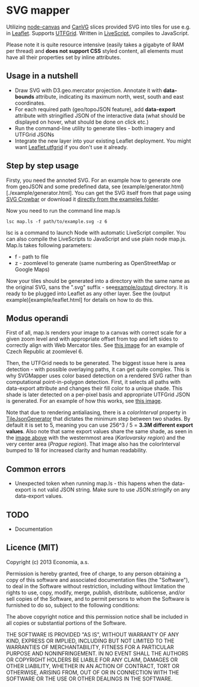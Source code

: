 # SVG mapper

Utilizing [node-canvas](https://github.com/learnboost/node-canvas) and [CanVG](http://code.google.com/p/canvg/) slices provided SVG into tiles for use e.g. in [Leaflet](http://leafletjs.com/). Supports [UTFGrid](https://www.mapbox.com/developers/utfgrid/). Written in [LiveScript](http://livescript.net/), compiles to JavaScript.

Please note it is quite resource intensive (easily takes a gigabyte of RAM per thread) and **does not support CSS** styled content, all elements must have all their properties set by inline attributes.

## Usage in a nutshell

* Draw SVG with D3.geo.mercator projection. Annotate it with **data-bounds** attribute, indicating its maximum north, west, south and east coordinates.
* For each required path (geo/topoJSON feature), add **data-export** attribute with stringified JSON of the interactive data (what should be displayed on hover, what should be done on click etc.)
* Run the command-line utility to generate tiles - both imagery and UTFGrid JSONs
* Integrate the new layer into your existing Leaflet deployment. You might want [Leaflet.utfgrid](https://github.com/danzel/Leaflet.utfgrid) if you don't use it already.

## Step by step usage

Firsty, you need the annoted SVG. For an example how to generate one from geoJSON and some predefined data, see (example/generator.html)[./example/generator.html]. You can get the SVG itself from that page using [SVG Crowbar](http://nytimes.github.io/svg-crowbar/) or download it [directly from the examples folder](./example/example.svg).

Now you need to run the command line map.ls

    lsc map.ls -f path/to/example.svg -z 6

lsc is a command to launch Node with automatic LiveScript compiler. You can also compile the LiveScripts to JavaScript and use plain node map.js. Map.ls takes following parameters:

* f - path to file
* z - zoomlevel to generate (same numbering as OpenStreetMap or Google Maps)

Now your tiles should be generated into a directory with the same name as the original SVG, sans the ".svg" suffix - see[example/output](example/output) directory. It is ready to be plugged into Leaflet as any other layer. See the (output example)[example/leaflet.html] for details on how to do this.

## Modus operandi
First of all, map.ls renders your image to a canvas with correct scale for a given zoom level and with appropriate offset from top and left sides to correctly align with Web Mercator tiles. See [this image](example/big.png) for an example of Czech Republic at zoomlevel 6.

Then, the UTFGrid needs to be generated. The biggest issue here is area detection - with possible overlaying paths, it can get quite complex. This is why SVGMapper uses color based detection on a rendered SVG rather than computational point-in-polygon detection. First, it selects all paths with data-export attribute and changes their fill color to a unique shade. This shade is later detected on a per-pixel basis and appropriate UTFGrid JSON is generated. For an example of how this works, see [this image](example/big_dataContoured.png).

Note that due to rendering antialiasing, there is a *colorInterval* property in [TileJsonGenerator](ls/TileJsonGenerator.ls) that dictates the minimum step between two shades. By default it is set to 5, meaning you can use 256^3 / 5 = **3.3M different export values**. Also note that same export values share the same shade, as seen in the [image above](example/big_dataContoured.png) with the westernmost area (*Karlovarsky region*) and the very center area (*Prague region*). That image also has the colorInterval bumped to 18 for increased clarity and human readability.

## Common errors
* Unexpected token when running map.ls - this hapens when the data-export is not valid JSON string. Make sure to use JSON.stringify on any data-export values.

## TODO

- Documentation

## Licence (MIT)
Copyright (c) 2013 Economia, a.s.

Permission is hereby granted, free of charge, to any person
obtaining a copy of this software and associated documentation
files (the "Software"), to deal in the Software without
restriction, including without limitation the rights to use,
copy, modify, merge, publish, distribute, sublicense, and/or sell
copies of the Software, and to permit persons to whom the
Software is furnished to do so, subject to the following
conditions:

The above copyright notice and this permission notice shall be
included in all copies or substantial portions of the Software.

THE SOFTWARE IS PROVIDED "AS IS", WITHOUT WARRANTY OF ANY KIND,
EXPRESS OR IMPLIED, INCLUDING BUT NOT LIMITED TO THE WARRANTIES
OF MERCHANTABILITY, FITNESS FOR A PARTICULAR PURPOSE AND
NONINFRINGEMENT. IN NO EVENT SHALL THE AUTHORS OR COPYRIGHT
HOLDERS BE LIABLE FOR ANY CLAIM, DAMAGES OR OTHER LIABILITY,
WHETHER IN AN ACTION OF CONTRACT, TORT OR OTHERWISE, ARISING
FROM, OUT OF OR IN CONNECTION WITH THE SOFTWARE OR THE USE OR
OTHER DEALINGS IN THE SOFTWARE.
